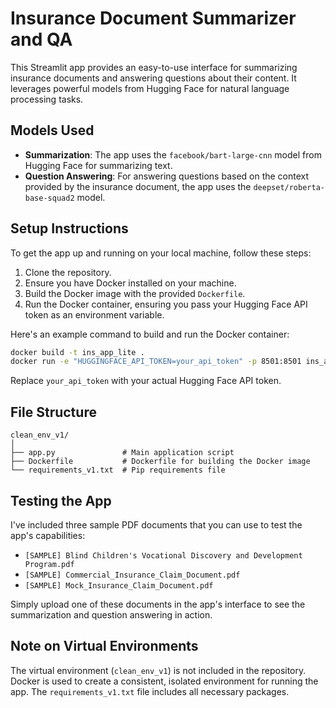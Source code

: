 
# Insurance Document Summarizer and QA

This Streamlit app provides an easy-to-use interface for summarizing insurance documents and answering questions about their content. It leverages powerful models from Hugging Face for natural language processing tasks.

## Models Used

- **Summarization**: The app uses the `facebook/bart-large-cnn` model from Hugging Face for summarizing text.
- **Question Answering**: For answering questions based on the context provided by the insurance document, the app uses the `deepset/roberta-base-squad2` model.

## Setup Instructions

To get the app up and running on your local machine, follow these steps:

1. Clone the repository.
2. Ensure you have Docker installed on your machine.
3. Build the Docker image with the provided `Dockerfile`.
4. Run the Docker container, ensuring you pass your Hugging Face API token as an environment variable.

Here's an example command to build and run the Docker container:

```sh
docker build -t ins_app_lite .
docker run -e "HUGGINGFACE_API_TOKEN=your_api_token" -p 8501:8501 ins_app_lite
```

Replace `your_api_token` with your actual Hugging Face API token.

## File Structure

```
clean_env_v1/
│
├── app.py               # Main application script
├── Dockerfile           # Dockerfile for building the Docker image
└── requirements_v1.txt  # Pip requirements file
```

## Testing the App

I've included three sample PDF documents that you can use to test the app's capabilities:

- `[SAMPLE] Blind Children's Vocational Discovery and Development Program.pdf`
- `[SAMPLE] Commercial_Insurance_Claim_Document.pdf`
- `[SAMPLE] Mock_Insurance_Claim_Document.pdf`

Simply upload one of these documents in the app's interface to see the summarization and question answering in action.

## Note on Virtual Environments

The virtual environment (`clean_env_v1`) is not included in the repository. Docker is used to create a consistent, isolated environment for running the app. The `requirements_v1.txt` file includes all necessary packages.

